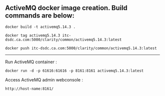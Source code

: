 
ActiveMQ docker image creation. Build commands are below:
-------------------------------------------------------------------------------------------------------------------------

    docker build -t activemq5.14.3 .

    docker tag activemq5.14.3 itc-dsdc.ca.com:5000/clarity/common/activemq5.14.3:latest

    docker push itc-dsdc.ca.com:5000/clarity/common/activemq5.14.3:latest

-------------------------------------------------------------------------------------------------------------------------

Run ActiveMQ container :

    docker run -d -p 61616:61616 -p 8161:8161 activemq5.14.3:latest

Access ActiveMQ admin webconsole :

    http://host-name:8161/



